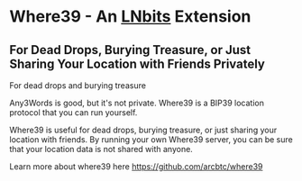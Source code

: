 # Where39 - An [LNbits](https://github.com/lnbits/lnbits) Extension

## For Dead Drops, Burying Treasure, or Just Sharing Your Location with Friends Privately

For dead drops and burying treasure

Any3Words is good, but it's not private. Where39 is a BIP39 location protocol that you can run yourself.

Where39 is useful for dead drops, burying treasure, or just sharing your location with friends. By running your own Where39 server, you can be sure that your location data is not shared with anyone.

Learn more about where39 here https://github.com/arcbtc/where39
